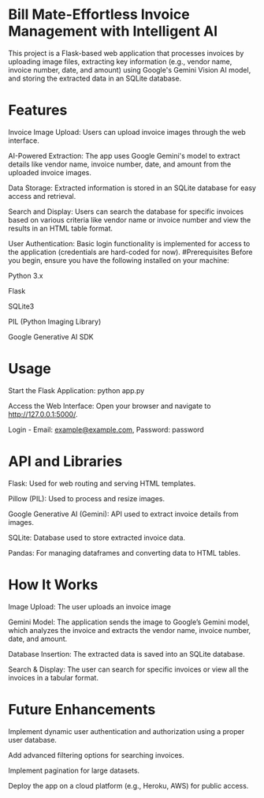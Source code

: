 # Bill Mate-Effortless Invoice Management with Intelligent AI 
This project is a Flask-based web application that processes invoices by uploading image files, extracting key information (e.g., vendor name, invoice number, date, and amount) using Google's Gemini Vision AI model, and storing the extracted data in an SQLite database.
# Features
Invoice Image Upload: Users can upload invoice images through the web interface.

AI-Powered Extraction: The app uses Google Gemini's model to extract details like vendor name, invoice number, date, and amount from the uploaded invoice images.

Data Storage: Extracted information is stored in an SQLite database for easy access and retrieval.

Search and Display: Users can search the database for specific invoices based on various criteria like vendor name or invoice number and view the results in an HTML table format.

User Authentication: Basic login functionality is implemented for access to the application (credentials are hard-coded for now).
#Prerequisites
Before you begin, ensure you have the following installed on your machine:

Python 3.x

Flask

SQLite3

PIL (Python Imaging Library)

Google Generative AI SDK
# Usage
Start the Flask Application: python app.py

Access the Web Interface: Open your browser and navigate to http://127.0.0.1:5000/.

Login - Email: example@example.com, Password: password
# API and Libraries
Flask: Used for web routing and serving HTML templates.

Pillow (PIL): Used to process and resize images.

Google Generative AI (Gemini): API used to extract invoice details from images.

SQLite: Database used to store extracted invoice data.

Pandas: For managing dataframes and converting data to HTML tables.
# How It Works
Image Upload: The user uploads an invoice image

Gemini Model: The application sends the image to Google’s Gemini model, which analyzes the invoice and extracts the vendor name, invoice number, date, and amount.

Database Insertion: The extracted data is saved into an SQLite database.

Search & Display: The user can search for specific invoices or view all the invoices in a tabular format.
# Future Enhancements
Implement dynamic user authentication and authorization using a proper user database.

Add advanced filtering options for searching invoices.

Implement pagination for large datasets.

Deploy the app on a cloud platform (e.g., Heroku, AWS) for public access.
